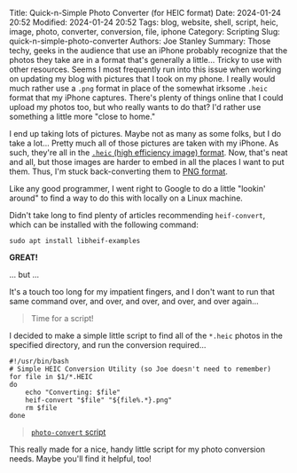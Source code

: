 Title: Quick-n-Simple Photo Converter (for HEIC format)
Date: 2024-01-24 20:52
Modified: 2024-01-24 20:52
Tags: blog, website, shell, script, heic, image, photo, converter, conversion, file, iphone
Category: Scripting
Slug: quick-n-simple-photo-converter
Authors: Joe Stanley
Summary: Those techy, geeks in the audience that use an iPhone probably recognize that the photos they take are in a format that's generally a little... Tricky to use with other resources. Seems I most frequently run into this issue when working on updating my blog with pictures that I took on my phone. I really would much rather use a `.png` format in place of the somewhat irksome `.heic` format that my iPhone captures. There's plenty of things online that I could upload my photos too, but who really wants to do that? I'd rather use something a little more "close to home."

I end up taking lots of pictures. Maybe not as many as some folks, but I do take a lot... Pretty much all of those pictures are taken with my iPhone. As such, they're all in
the [`.heic` (high efficiency image) format](https://en.wikipedia.org/wiki/High_Efficiency_Image_File_Format). Now, that's neat and all, but those images are harder to embed
in all the places I want to put them. Thus, I'm stuck back-converting them to [PNG format](https://en.wikipedia.org/wiki/PNG).

Like any good programmer, I went right to Google to do a little "lookin' around" to find a way to do this with locally on a Linux machine.

Didn't take long to find plenty of articles recommending `heif-convert`, which can be installed with the following command:

```shell
sudo apt install libheif-examples
```

**GREAT!**

... but ...

It's a touch too long for my impatient fingers, and I don't want to run that same command over, and over, and over, and over, and over again...

> Time for a script!

I decided to make a simple little script to find all of the `*.heic` photos in the specified directory, and run the conversion required...

```shell
#!/usr/bin/bash
# Simple HEIC Conversion Utility (so Joe doesn't need to remember)
for file in $1/*.HEIC
do
    echo "Converting: $file"
    heif-convert "$file" "${file%.*}.png"
    rm $file
done
```
> [`photo-convert` script](https://github.com/engineerjoe440/stanley-solutions-blog/tree/master/photo-convert)

This really made for a nice, handy little script for my photo conversion needs. Maybe you'll find it helpful, too!
